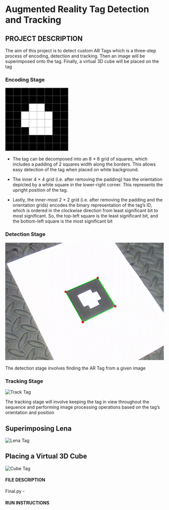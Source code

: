 # Augmented Reality Tag Detection and Tracking


## **PROJECT DESCRIPTION**

The aim of this project is to detect custom AR Tags which is a three-step process of encoding, detection and tracking.
Then an image will be superimposed onto the tag. Finally, a virtual 3D cube will be placed on the tag

### Encoding Stage

![Reference Marker](/Images/ref_marker_grid.png)

- The tag can be decomposed into an 8 × 8 grid of squares, which includes a padding of 2 squares width
along the borders. This allows easy detection of the tag when placed on white background.

- The inner 4 × 4 grid (i.e. after removing the padding) has the orientation depicted by a white square in
the lower-right corner. This represents the upright position of the tag.

- Lastly, the inner-most 2 × 2 grid (i.e. after removing the padding and the orientation grids) encodes the
binary representation of the tag’s ID, which is ordered in the clockwise direction from least significant bit
to most significant. So, the top-left square is the least significant bit, and the bottom-left square is the
most significant bit

### Detection Stage

![Detect Tag](/Images/Detection.png)

The detection stage involves finding the AR Tag from a given image 

### Tracking Stage

![Track Tag](/Images/Tracking.gif)

The tracking stage will involve keeping the tag in view throughout the sequence and performing image processing operations based on the tag’s orientation and position

## Superimposing Lena

![Lena Tag](/Images/Lena_on_tag.gif)

## Placing a Virtual 3D Cube

![Cube Tag](/Images/Cube_on_tag.gif)



#### **FILE DESCRIPTION**

Final.py - 

#### **RUN INSTRUCTIONS**
